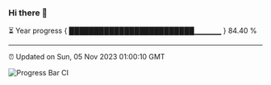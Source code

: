 ### Hi there 👋

⏳ Year progress { █████████████████████████▁▁▁▁▁ } 84.40 %

---

⏰ Updated on Sun, 05 Nov 2023 01:00:10 GMT

![Progress Bar CI](https://github.com/JuvenileQ/Progress-Bar-CI/workflows/main/badge.svg)
